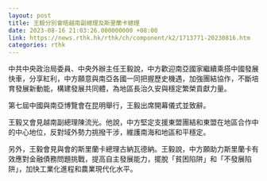 ```yaml
---
layout: post
title: 王毅分別會晤越南副總理及斯里蘭卡總理
date: 2023-08-16 21:03:26.000000000 +08:00
link: https://news.rthk.hk/rthk/ch/component/k2/1713771-20230816.htm
categories: rthk
---
```


中共中央政治局委員、中央外辦主任王毅說，中方歡迎南亞國家繼續乘搭中國發展快車，分享紅利，中方願意與南亞各國一同把握歷史機遇，加強團結協作，不斷培育發展新動能，構建發展共同體，為地區長治久安與穩定繁榮貢獻力量。

第七屆中國與南亞博覽會在昆明舉行，王毅出席開幕儀式並致辭。

王毅又會見越南副總理陳流光。他說，中方堅定支援東盟團結和東盟在地區合作中的中心地位，反對域外勢力挑撥干涉，維護南海和地區和平穩定。

另外，王毅會見與會的斯里蘭卡總理古納瓦德納。王毅說，中方願助力斯里蘭卡有效應對金融債務問題挑戰，提高自主發展能力，擺脫「貧困陷阱」和「不發展陷阱」，加快工業化進程和農業現代化水平。
